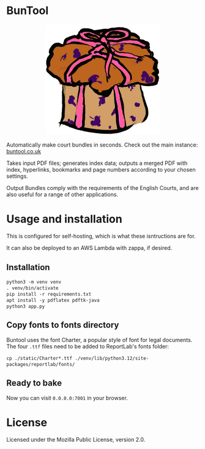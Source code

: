 # BunTool
<p align="center">
  <img src="static/buntool.webp" width="300" style="center">
</p>  

Automatically make court bundles in seconds.  Check out the main instance: [buntool.co.uk](https://buntool.co.uk)

Takes input PDF files; generates index data; outputs a merged PDF with index, hyperlinks, bookmarks and page numbers according to your chosen settings.

Output Bundles comply with the requirements of the English Courts, and are also useful for a range of other applications. 


# Usage and installation

This is configured for self-hosting, which is what these isntructions are for.

It can also be deployed to an AWS Lambda with zappa, if desired.

## Installation

```
python3 -m venv venv
. venv/bin/activate
pip install -r requirements.txt
apt install -y pdflatex pdftk-java
python3 app.py
```

## Copy fonts to fonts directory

Buntool uses the font Charter, a popular style of font for legal documents. The four `.ttf` files need to be added to ReportLab's fonts folder:

```
cp ./static/Charter*.ttf ./venv/lib/python3.12/site-packages/reportlab/fonts/
```

## Ready to bake

Now you can visit `0.0.0.0:7001` in your browser.

# License

Licensed under the Mozilla Public License, version 2.0.